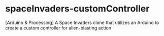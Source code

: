# spaceInvaders-customController
[Arduino &amp; Processing]  A Space Invaders clone that utilizes an Arduino to create a custom controller for alien-blasting action
